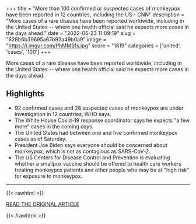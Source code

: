 +++
title = "More than 100 confirmed or suspected cases of monkeypox have been reported in 12 countries, including the US - CNN"
description = "More cases of a rare disease have been reported worldwide, including in the United States -- where one health official said he expects more cases in the days ahead."
date = "2022-05-23 11:09:19"
slug = "628b6b39695a67b92a49b0a9"
image = "https://i.imgur.com/PhMMSfs.jpg"
score = "1819"
categories = ['united', 'cases', '100']
+++

More cases of a rare disease have been reported worldwide, including in the United States -- where one health official said he expects more cases in the days ahead.

## Highlights

- 92 confirmed cases and 28 suspected cases of monkeypox are under investigation in 12 countries, WHO says.
- The White House Covid-19 response coordinator says he expects "a few more" cases in the coming days.
- The United States had between one and five confirmed monkeypox cases as of Saturday.
- President Joe Biden says everyone should be concerned about monkeypox, which is not as contagious as SARS-CoV-2.
- The US Centers for Disease Control and Prevention is evaluating whether a smallpox vaccine should be offered to health care workers treating monkeypox patients and other people who may be at "high risk" for exposure to monkeypox.

---

{{< rawhtml >}}
  <p class="article-category">
    <a target="_blank" href="https://www.cnn.com/2022/05/22/health/monkeypox-cases-sunday/index.html">READ THE ORIGINAL ARTICLE</a>
  </p>
{{< /rawhtml >}}

